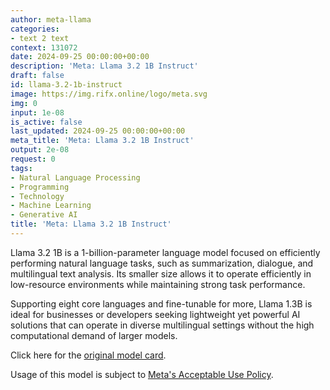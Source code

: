 ```yaml
---
author: meta-llama
categories:
- text 2 text
context: 131072
date: 2024-09-25 00:00:00+00:00
description: 'Meta: Llama 3.2 1B Instruct'
draft: false
id: llama-3.2-1b-instruct
image: https://img.rifx.online/logo/meta.svg
img: 0
input: 1e-08
is_active: false
last_updated: 2024-09-25 00:00:00+00:00
meta_title: 'Meta: Llama 3.2 1B Instruct'
output: 2e-08
request: 0
tags:
- Natural Language Processing
- Programming
- Technology
- Machine Learning
- Generative AI
title: 'Meta: Llama 3.2 1B Instruct'
---
```







Llama 3.2 1B is a 1-billion-parameter language model focused on efficiently performing natural language tasks, such as summarization, dialogue, and multilingual text analysis. Its smaller size allows it to operate efficiently in low-resource environments while maintaining strong task performance.

Supporting eight core languages and fine-tunable for more, Llama 1.3B is ideal for businesses or developers seeking lightweight yet powerful AI solutions that can operate in diverse multilingual settings without the high computational demand of larger models.

Click here for the [original model card](https://github.com/meta-llama/llama-models/blob/main/models/llama3_2/MODEL_CARD.md).

Usage of this model is subject to [Meta's Acceptable Use Policy](https://www.llama.com/llama3/use-policy/).

